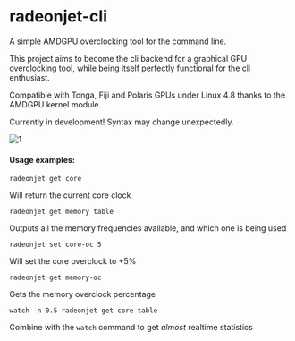 # radeonjet-cli

A simple AMDGPU overclocking tool for the command line.

This project aims to become the cli backend for a graphical GPU overclocking tool, while being itself perfectly functional for the cli enthusiast. 

Compatible with Tonga, Fiji and Polaris GPUs under Linux 4.8 thanks to the AMDGPU kernel module. 

Currently in development! Syntax may change unexpectedly.

![1](https://i.imgur.com/jsL8uc1.png)

#### Usage examples:

	radeonjet get core

Will return the current core clock


	radeonjet get memory table

Outputs all the memory frequencies available, and which one is being used


	radeonjet set core-oc 5

Will set the core overclock to +5%


	radeonjet get memory-oc

Gets the memory overclock percentage

	
	watch -n 0.5 radeonjet get core table

Combine with the `watch` command to get *almost* realtime statistics
